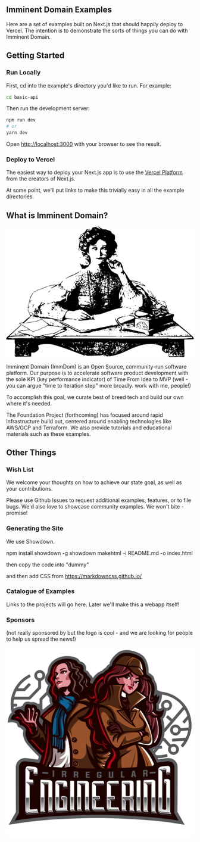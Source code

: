 ## Imminent Domain Examples

Here are a set of examples built on Next.js that should happily deploy to Vercel.
The intention is to demonstrate the sorts of things you can do with Imminent Domain.

## Getting Started

### Run Locally

First, cd into the example's directory you'd like to run. For example:

```bash
cd basic-api
```

Then run the development server:

```bash
npm run dev
# or
yarn dev
```

Open [http://localhost:3000](http://localhost:3000) with your browser to see the result.

### Deploy to Vercel

The easiest way to deploy your Next.js app is to use the [Vercel Platform](https://vercel.com/import?utm_medium=default-template&filter=next.js&utm_source=create-next-app&utm_campaign=create-next-app-readme) from the creators of Next.js.

At some point, we'll put links to make this trivially easy in all the example directories.

## What is Imminent Domain?

<p align="center">
  <img src="_assets/thinker.png" />
</p>

Imminent Domain (ImmDom) is an Open Source, community-run software platform.
Our purpose is to accelerate software product development with the sole KPI (key performance indicator)
of Time From Idea to MVP (well - you can argue "time to iteration step" more broadly. work with me, people!)

To accomplish this goal, we curate best of breed tech and build our own where it's needed.

The Foundation Project (forthcoming) has focused around rapid infrastructure build out,
centered around enabling technologies like AWS/GCP and Terraform. We also provide
tutorials and educational materials such as these examples.

## Other Things

### Wish List

We welcome your thoughts on how to achieve our state goal, as well as your contributions.

Please use Github Issues to request additional examples, features, or to file bugs.
We'd also love to showcase community examples. We won't bite - promise!

### Generating the Site

We use Showdown.

npm install showdown -g
showdown makehtml -i README.md -o index.html

then copy the code into "dummy"

and then add CSS from
https://markdowncss.github.io/

### Catalogue of Examples

Links to the projects will go here. Later we'll make this a webapp itself!

### Sponsors

(not really sponsored by but the logo is cool - and we are looking for people to help us spread the news!)

<p align="center">
  <img src="_assets/irregular_engineering.png" />
</p>
